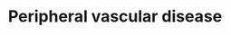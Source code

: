 ---
area: Clinical Skills
category: 3.12 Cardiovascular Health
title: Peripheral vascular disease
description: Ethel talks to Dr Birrell
audio: /assets/audio/Doctor - Ethel - Peripheral Vascular Disease - MQ.mp3
article: 
www: realgeneralpractice.co.uk
keywords: Peripheral vascular disease
youtube:
patient-script: 
doctors-note:
findings:
lejog:
doctors-word:
transcription:
--- 